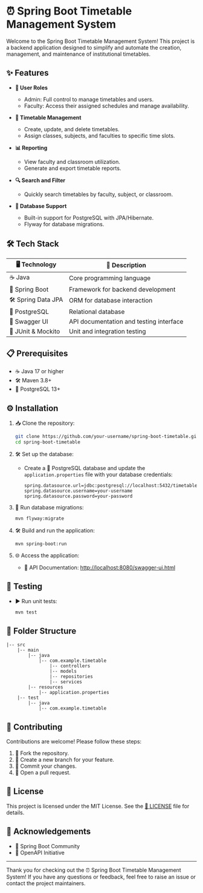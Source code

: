 # ⏰ Spring Boot Timetable Management System

Welcome to the Spring Boot Timetable Management System! This project is a backend application designed to simplify and automate the creation, management, and maintenance of institutional timetables.

## ✨ Features

- **👤 User Roles**
  - Admin: Full control to manage timetables and users.
  - Faculty: Access their assigned schedules and manage availability.

- **📅 Timetable Management**
  - Create, update, and delete timetables.
  - Assign classes, subjects, and faculties to specific time slots.

- **📊 Reporting**
  - View faculty and classroom utilization.
  - Generate and export timetable reports.

- **🔍 Search and Filter**
  - Quickly search timetables by faculty, subject, or classroom.

- **📂 Database Support**
  - Built-in support for PostgreSQL with JPA/Hibernate.
  - Flyway for database migrations.

## 🛠️ Tech Stack

| 🖥️ Technology      | 📜 Description                              |
|-----------------|------------------------------------------|
| ☕ Java            | Core programming language               |
| 🌱 Spring Boot     | Framework for backend development        |
| 🛠️ Spring Data JPA | ORM for database interaction             |
| 🐘 PostgreSQL      | Relational database                     |
| 📜 Swagger UI      | API documentation and testing interface |
| 🧪 JUnit & Mockito | Unit and integration testing            |

## 📋 Prerequisites

- ☕ Java 17 or higher
- 🛠️ Maven 3.8+
- 🐘 PostgreSQL 13+

## ⚙️ Installation

1. 📥 Clone the repository:
   ```bash
   git clone https://github.com/your-username/spring-boot-timetable.git
   cd spring-boot-timetable
   ```

2. 🛠️ Set up the database:
   - Create a 🐘 PostgreSQL database and update the `application.properties` file with your database credentials:
     ```properties
     spring.datasource.url=jdbc:postgresql://localhost:5432/timetable
     spring.datasource.username=your-username
     spring.datasource.password=your-password
     ```

3. 🚀 Run database migrations:
   ```bash
   mvn flyway:migrate
   ```

4. 🛠️ Build and run the application:
   ```bash
   mvn spring-boot:run
   ```

5. 🌐 Access the application:
   - 📜 API Documentation: [http://localhost:8080/swagger-ui.html](http://localhost:8080/swagger-ui.html)

## 🧪 Testing

- ▶️ Run unit tests:
  ```bash
  mvn test
  ```

## 📂 Folder Structure

```
|-- src
    |-- main
        |-- java
            |-- com.example.timetable
                |-- controllers
                |-- models
                |-- repositories
                |-- services
        |-- resources
            |-- application.properties
    |-- test
        |-- java
            |-- com.example.timetable
```

## 🤝 Contributing

Contributions are welcome! Please follow these steps:

1. 🍴 Fork the repository.
2. 🌱 Create a new branch for your feature.
3. 💾 Commit your changes.
4. 🔄 Open a pull request.

## 📜 License

This project is licensed under the MIT License. See the [📜 LICENSE](LICENSE) file for details.

## 🙌 Acknowledgements

- 🌱 Spring Boot Community
- 📜 OpenAPI Initiative

---

Thank you for checking out the ⏰ Spring Boot Timetable Management System! If you have any questions or feedback, feel free to raise an issue or contact the project maintainers.

